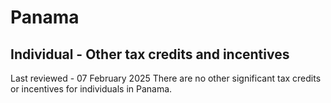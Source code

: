 # Panama
## Individual - Other tax credits and incentives
Last reviewed - 07 February 2025
There are no other significant tax credits or incentives for individuals in Panama.

